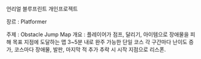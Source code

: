 언리얼 블루프린트 개인프로젝트

장르 : Platformer

주제 : Obstacle Jump Map
개요 :  플레이어가 점프, 달리기, 아이템으로 장애물을 피해 목표 지점에 도달하는 맵 
        3~5분 내로 완주 가능한 단일 코스
        각 구간마다 난이도 증가, 코스마다 장애물, 발판, 마지막 적 추가
        추락 시 시작 지점으로 리스폰.

